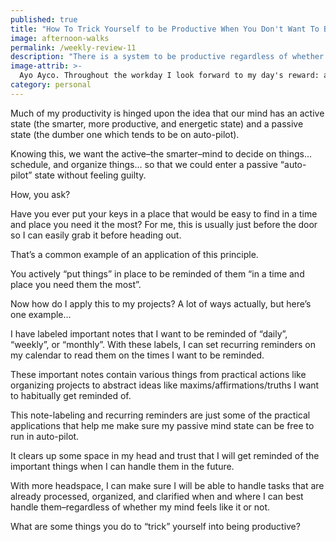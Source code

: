 ```yaml
---
published: true
title: "How To Trick Yourself to be Productive When You Don't Want To Be"
image: afternoon-walks
permalink: /weekly-review-11
description: "There is a system to be productive regardless of whether my mind feels like it or not (Weekly Review #11)"
image-attrib: >-
  Ayo Ayco. Throughout the workday I look forward to my day's reward: an afternoon walk with the family
category: personal
---
```


Much of my productivity is hinged upon the idea that our mind has an active state (the smarter, more productive, and energetic state) and a passive state (the dumber one which tends to be on auto-pilot).<!--more-->

Knowing this, we want the active–the smarter–mind to decide on things… schedule, and organize things… so that we could enter a passive “auto-pilot” state without feeling guilty.

How, you ask?

Have you ever put your keys in a place that would be easy to find in a time and place you need it the most? For me, this is usually just before the door so I can easily grab it before heading out.

That’s a common example of an application of this principle.

You actively “put things” in place to be reminded of them “in a time and place you need them the most”.

Now how do I apply this to my projects? A lot of ways actually, but here’s one example…

I have labeled important notes that I want to be reminded of “daily”, “weekly”, or “monthly”. With these labels, I can set recurring reminders on my calendar to read them on the times I want to be reminded.

These important notes contain various things from practical actions like organizing projects to abstract ideas like maxims/affirmations/truths I want to habitually get reminded of.

This note-labeling and recurring reminders are just some of the practical applications that help me make sure my passive mind state can be free to run in auto-pilot.

It clears up some space in my head and trust that I will get reminded of the important things when I can handle them in the future.

With more headspace, I can make sure I will be able to handle tasks that are already processed, organized, and clarified when and where I can best handle them–regardless of whether my mind feels like it or not.

What are some things you do to “trick” yourself into being productive?